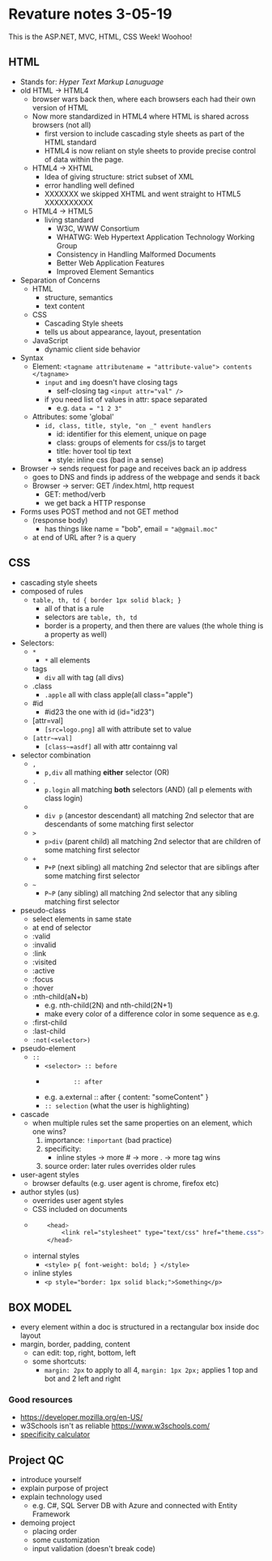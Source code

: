 # Revature notes 3-05-19
This is the ASP.NET, MVC, HTML, CSS Week! Woohoo!

## HTML
- Stands for: *Hyper Text Markup Lanuguage*
- old HTML -> HTML4
	- browser wars back then, where each browsers each had their own version of HTML
	- Now more standardized in HTML4 where HTML is shared across browsers (not all)
		- first version to include cascading style sheets as part of the HTML standard
		- HTML4 is now reliant on style sheets to provide precise control of data within the page.
	- HTML4 -> XHTML
		- Idea of giving structure: strict subset of XML
		- error handling well defined
		- XXXXXXX we skipped XHTML and went straight to HTML5 XXXXXXXXXX
	- HTML4 -> HTML5
		- living standard
			- W3C, WWW Consortium
			- WHATWG: Web Hypertext Application Technology Working Group
			- Consistency in Handling Malformed Documents
			- Better Web Application Features
			- Improved Element Semantics
- Separation of Concerns
	- HTML
		- structure, semantics
		- text content
	- CSS
		- Cascading Style sheets
		- tells us about appearance, layout, presentation
	- JavaScript
		- dynamic client side behavior
- Syntax
	- Element: `<tagname attributename = "attribute-value"> contents </tagname>` 
		- `input` and `img` doesn't have closing tags 
			- self-closing tag `<input attr="val" />`
		- if you need list of values in attr: space separated
			- e.g. `data = "1 2 3"`
	- Attributes: some 'global'
		- `id, class, title, style, "on _" event handlers`
			- id: identifier for this element, unique on page
			- class: groups of elements for css/js to target
			- title: hover tool tip text
			- style: inline css (bad in a sense)
- Browser -> sends request for page and receives back an ip address
	- goes to DNS and finds ip address of the webpage and sends it back
	- Browser -> server: GET /index.html, http request
		- GET: method/verb 
		- we get back a HTTP response
- Forms uses POST method and not GET method
	- (response body)
		- has things like name = "bob", email = `"a@gmail.moc"`
	- at end of URL after ? is a query

## CSS 
- cascading style sheets
- composed of rules
	- `table, th, td { border 1px solid black; }`
		- all of that is a rule
		- selectors are `table, th, td`
		- border is a property, and then there are values (the whole thing is a property as well)
- Selectors: 
	- `*` 		  
		- `*` all elements
	- tags	 	  
		- `div` all with tag (all divs)
	- .class	  
		- `.apple` all with class apple(all class="apple")
	- #id 		  
		- #id23 the one with id (id="id23")
	- [attr=val]  
		- `[src=logo.png]` all with attribute set to value
	- `[attr~=val]`
		- `[class~=asdf]` all with attr containng val
- selector combination
	- `,` 
		- `p,div` all mathing **either** selector (OR) 
	- `.`
		- `p.login` all matching **both** selectors (AND) (all p elements with class login)
	- ` `
		- `div p` (ancestor descendant) all matching 2nd selector that are descendants of some matching first selector
	- `>`
		- `p>div` (parent child) all matching 2nd selector that are children of some matching first selector
	- `+`
		- `P+P` (next sibling) all matching 2nd selector that are siblings after some matching first selector
	- `~`
		- `P~P` (any sibling) all matching 2nd selector that any sibling matching first selector
- pseudo-class
	- select elements in same state
	- at end of selector
	- :valid
	- :invalid
	- :link
	- :visited
	- :active
	- :focus
	- :hover
	- :nth-child(aN+b)
		- e.g. nth-child(2N) and nth-child(2N+1)
		- make every color of a difference color in some sequence as e.g.
	- :first-child
	- :last-child
	- `:not(<selector>)`
- pseudo-element
	- `::` 
		- `<selector> :: before`
		-			  :: after
		- e.g. a.external :: after { content: "someContent" }
		- `:: selection` (what the user is highlighting)
- cascade
	- when multiple rules set the same properties on an element, which one wins?
		1. importance: `!important` (bad practice)
		2. specificity:
			- inline styles -> more # -> more . -> more tag wins
		3. source order: later rules overrides older rules
- user-agent styles
	- browser defaults (e.g. user agent is chrome, firefox etc)
- author styles (us)
	- overrides user agent styles
	- CSS included on documents
	- 	```css
			<head>
				<link rel="stylesheet" type="text/css" href="theme.css">
			</head>
		```
	- internal styles
		- `<style> p{ font-weight: bold; } </style>`
	- inline styles
		- `<p style="border: 1px solid black;">Something</p>`

## BOX MODEL
- every element within a doc is structured in a rectangular box inside doc layout
- margin, border, padding, content
	- can edit: top, right, bottom, left
	- some shortcuts: 
		- `margin: 2px` to apply to all 4, `margin: 1px 2px;` applies 1 top and bot and 2 left and right


### Good resources 
- https://developer.mozilla.org/en-US/
- w3Schools isn't as reliable https://www.w3schools.com/
- [specificity calculator](https://specificity.keegan.st/)

## Project QC
- introduce yourself
- explain purpose of project
- explain technology used
	- e.g. C#, SQL Server DB with Azure and connected with Entity Framework
- demoing project
	- placing order
	- some customization
	- input validation (doesn't break code)